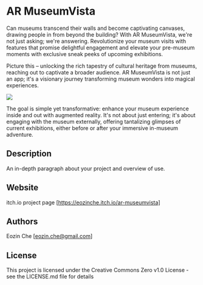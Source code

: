 # AR MuseumVista

Can museums transcend their walls and become captivating canvases, drawing people in from beyond the building? With AR MuseumVista, we're not just asking; we're answering. Revolutionize your museum visits with features that promise delightful engagement and elevate your pre-museum moments with exclusive sneak peeks of upcoming exhibitions.

Picture this – unlocking the rich tapestry of cultural heritage from museums, reaching out to captivate a broader audience. AR MuseumVista is not just an app; it's a visionary journey transforming museum wonders into magical experiences.

<a href="https://eozinche.itch.io/ar-museumvista"><img src="https://img.itch.zone/aW1hZ2UvMjQwMjkxOS8xNDIyNjAxOS5qcGc=/original/fG1kI2.jpg"/></a>

The goal is simple yet transformative: enhance your museum experience inside and out with augmented reality. It's not about just entering; it's about engaging with the museum externally, offering tantalizing glimpses of current exhibitions, either before or after your immersive in-museum adventure.


## Description
An in-depth paragraph about your project and overview of use.

## Website

itch.io project page [https://eozinche.itch.io/ar-museumvista]
<a href="https://eozinche.itch.io/ar-museumvista"></a>

## Authors

Eozin Che [eozin.che@gmail.com]

## License

This project is licensed under the Creative Commons Zero v1.0 License - see the LICENSE.md file for details
